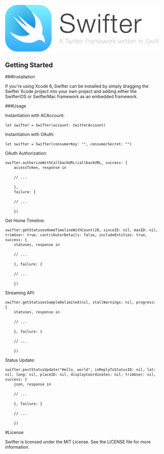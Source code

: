 <p align="center" >
  <img src="swifter_logo.png" alt="Swifter" title="Swifter" width="692">
</p>

## Getting Started

###Installation

If you're using Xcode 6, Swifter can be installed by simply dragging the Swifter Xcode project into your own project and adding either the SwifteriOS or SwifterMac framework as an embedded framework.

###Usage

Instantiation with ACAccount:

`let swifter = Swifter(account: twitterAccount)`

Instantiation with OAuth:

`let swifter = Swifter(consumerKey: "", consumerSecret: "")`

OAuth Authorization:

	swifter.authorizeWithCallbackURL(callbackURL, success: {
		accessToken, response in

		// ...

		},
		failure: {

		// ...

		})

Get Home Timeline:

	swifter.getStatusesHomeTimelineWithCount(20, sinceID: nil, maxID: nil, trimUser: true, contributorDetails: false, includeEntities: true, success: {
		statuses, response in

		// ...

		}, failure: {

		// ...

		})


Streaming API:

	swifter.getStatusesSampleDelimited(nil, stallWarnings: nil, progress: {
		statuses, response in

		// ...

		}, failure: {

		// ...

		})

Status Update:

	swifter.postStatusUpdate("Hello, world", inReplyToStatusID: nil, lat: nil, long: nil, placeID: nil, displayCoordinates: nil, trimUser: nil, success: {
		json, response in

		// ...

		}, failure: {

		// ...

		})

#License

Swifter is licensed under the MIT License. See the LICENSE file for more information.
